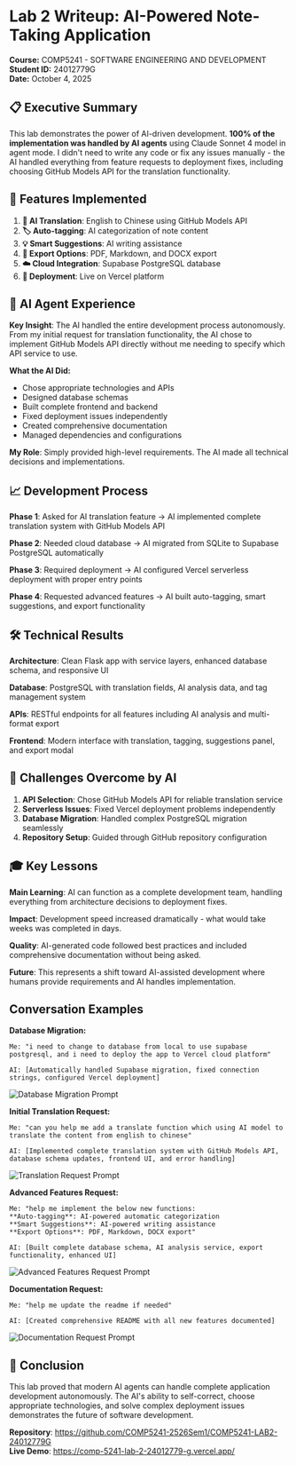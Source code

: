 # Lab 2 Writeup: AI-Powered Note-Taking Application

**Course:** COMP5241 - SOFTWARE ENGINEERING AND DEVELOPMENT
**Student ID:** 24012779G  
**Date:** October 4, 2025  

## 📋 Executive Summary

This lab demonstrates the power of AI-driven development. **100% of the implementation was handled by AI agents** using Claude Sonnet 4 model in agent mode. I didn't need to write any code or fix any issues manually - the AI handled everything from feature requests to deployment fixes, including choosing GitHub Models API for the translation functionality.

## 🎯 Features Implemented

1. **🤖 AI Translation**: English to Chinese using GitHub Models API
2. **🏷️ Auto-tagging**: AI categorization of note content  
3. **💡 Smart Suggestions**: AI writing assistance
4. **📄 Export Options**: PDF, Markdown, and DOCX export
5. **☁️ Cloud Integration**: Supabase PostgreSQL database
6. **🚀 Deployment**: Live on Vercel platform

## 🤖 AI Agent Experience

**Key Insight**: The AI handled the entire development process autonomously. From my initial request for translation functionality, the AI chose to implement GitHub Models API directly without me needing to specify which API service to use.

**What the AI Did:**
- Chose appropriate technologies and APIs
- Designed database schemas
- Built complete frontend and backend
- Fixed deployment issues independently  
- Created comprehensive documentation
- Managed dependencies and configurations

**My Role**: Simply provided high-level requirements. The AI made all technical decisions and implementations.

## 📈 Development Process

**Phase 1**: Asked for AI translation feature → AI implemented complete translation system with GitHub Models API

**Phase 2**: Needed cloud database → AI migrated from SQLite to Supabase PostgreSQL automatically  

**Phase 3**: Required deployment → AI configured Vercel serverless deployment with proper entry points

**Phase 4**: Requested advanced features → AI built auto-tagging, smart suggestions, and export functionality

## 🛠 Technical Results

**Architecture**: Clean Flask app with service layers, enhanced database schema, and responsive UI

**Database**: PostgreSQL with translation fields, AI analysis data, and tag management system

**APIs**: RESTful endpoints for all features including AI analysis and multi-format export

**Frontend**: Modern interface with translation, tagging, suggestions panel, and export modal

## 🎯 Challenges Overcome by AI

1. **API Selection**: Chose GitHub Models API for reliable translation service
2. **Serverless Issues**: Fixed Vercel deployment problems independently  
3. **Database Migration**: Handled complex PostgreSQL migration seamlessly
4. **Repository Setup**: Guided through GitHub repository configuration

## 🎓 Key Lessons

**Main Learning**: AI can function as a complete development team, handling everything from architecture decisions to deployment fixes.

**Impact**: Development speed increased dramatically - what would take weeks was completed in days.

**Quality**: AI-generated code followed best practices and included comprehensive documentation without being asked.

**Future**: This represents a shift toward AI-assisted development where humans provide requirements and AI handles implementation.

## Conversation Examples

**Database Migration:**
```
Me: "i need to change to database from local to use supabase postgresql, and i need to deploy the app to Vercel cloud platform"

AI: [Automatically handled Supabase migration, fixed connection strings, configured Vercel deployment]
```

![Database Migration Prompt](prompt_1.png)

**Initial Translation Request:**
```
Me: "can you help me add a translate function which using AI model to translate the content from english to chinese"

AI: [Implemented complete translation system with GitHub Models API, database schema updates, frontend UI, and error handling]
```

![Translation Request Prompt](prompt_2.png)

**Advanced Features Request:**
```
Me: "help me implement the below new functions:
**Auto-tagging**: AI-powered automatic categorization
**Smart Suggestions**: AI-powered writing assistance  
**Export Options**: PDF, Markdown, DOCX export"

AI: [Built complete database schema, AI analysis service, export functionality, enhanced UI]
```

![Advanced Features Request Prompt](prompt_3.png)

**Documentation Request:**
```
Me: "help me update the readme if needed"

AI: [Created comprehensive README with all new features documented]
```

![Documentation Request Prompt](prompt_4.png)

## 🔮 Conclusion

This lab proved that modern AI agents can handle complete application development autonomously. The AI's ability to self-correct, choose appropriate technologies, and solve complex deployment issues demonstrates the future of software development.

**Repository**: https://github.com/COMP5241-2526Sem1/COMP5241-LAB2-24012779G  
**Live Demo**: https://comp-5241-lab-2-24012779-g.vercel.app/